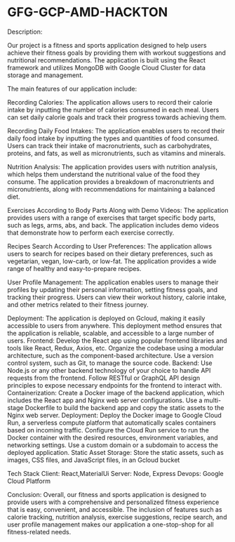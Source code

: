 # GFG-GCP-AMD-HACKTON
Description:

Our project is a fitness and sports application designed to help users achieve their fitness goals by providing them with workout suggestions and nutritional recommendations. The application is built using the React framework and utilizes MongoDB with Google Cloud Cluster for data storage and management.

The main features of our application include:

Recording Calories:
The application allows users to record their calorie intake by inputting the number of calories consumed in each meal. Users can set daily calorie goals and track their progress towards achieving them.

Recording Daily Food Intakes:
The application enables users to record their daily food intake by inputting the types and quantities of food consumed. Users can track their intake of macronutrients, such as carbohydrates, proteins, and fats, as well as micronutrients, such as vitamins and minerals.

Nutrition Analysis:
The application provides users with nutrition analysis, which helps them understand the nutritional value of the food they consume. The application provides a breakdown of macronutrients and micronutrients, along with recommendations for maintaining a balanced diet.

Exercises According to Body Parts Along with Demo Videos:
The application provides users with a range of exercises that target specific body parts, such as legs, arms, abs, and back. The application includes demo videos that demonstrate how to perform each exercise correctly.

Recipes Search According to User Preferences:
The application allows users to search for recipes based on their dietary preferences, such as vegetarian, vegan, low-carb, or low-fat. The application provides a wide range of healthy and easy-to-prepare recipes.

User Profile Management:
The application enables users to manage their profiles by updating their personal information, setting fitness goals, and tracking their progress. Users can view their workout history, calorie intake, and other metrics related to their fitness journey.

Deployment:
The application is deployed on Gcloud, making it easily accessible to users from anywhere. This deployment method ensures that the application is reliable, scalable, and accessible to a large number of users.
Frontend: Develop the React app using popular frontend libraries and tools like React, Redux, Axios, etc. Organize the codebase using a modular architecture, such as the component-based architecture. Use a version control system, such as Git, to manage the source code.
Backend: Use Node.js or any other backend technology of your choice to handle API requests from the frontend. Follow RESTful or GraphQL API design principles to expose necessary endpoints for the frontend to interact with.
Containerization: Create a Docker image of the backend application, which includes the React app and Nginx web server configurations. Use a multi-stage Dockerfile to build the backend app and copy the static assets to the Nginx web server.
Deployment: Deploy the Docker image to Google Cloud Run, a serverless compute platform that automatically scales containers based on incoming traffic. Configure the Cloud Run service to run the Docker container with the desired resources, environment variables, and networking settings. Use a custom domain or a subdomain to access the deployed application.
Static Asset Storage: Store the static assets, such as images, CSS files, and JavaScript files, in an Gcloud bucket

Tech Stack
Client: React,MaterialUi
Server: Node, Express
Devops: Google Cloud Platform

Conclusion:
Overall, our fitness and sports application is designed to provide users with a comprehensive and personalized fitness experience that is easy, convenient, and accessible. The inclusion of features such as calorie tracking, nutrition analysis, exercise suggestions, recipe search, and user profile management makes our application a one-stop-shop for all fitness-related needs.
